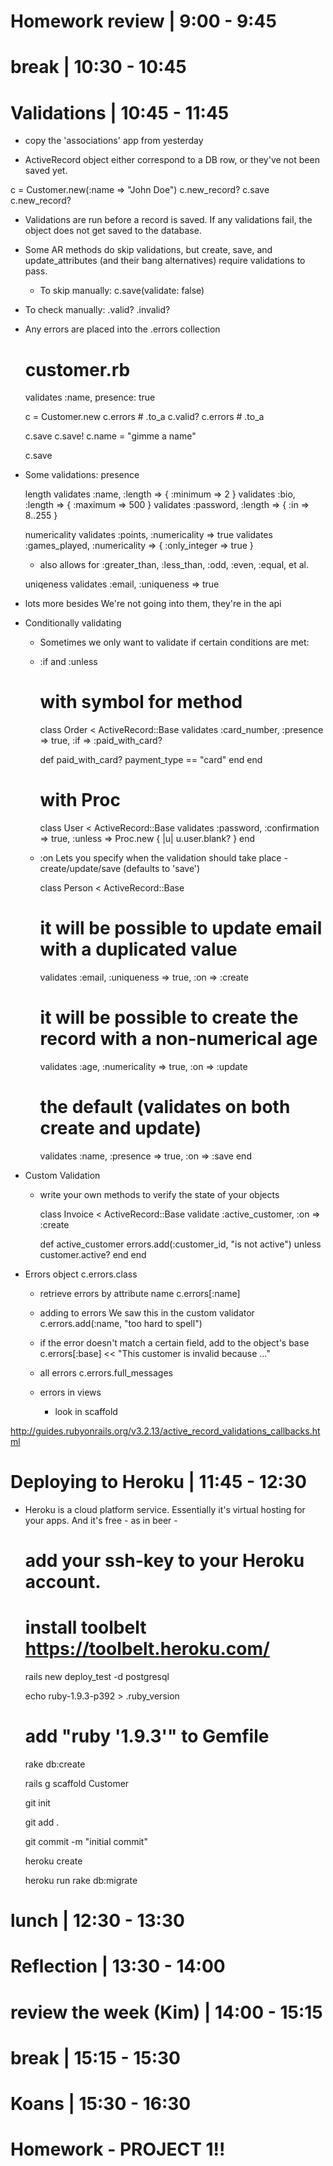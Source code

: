 # Homework review  | 9:00 - 9:45







# break | 10:30 - 10:45

# Validations | 10:45 - 11:45
  - copy the 'associations' app from yesterday

  - ActiveRecord object either correspond to a DB row, or they've not been saved yet.

  c = Customer.new(:name => "John Doe")
  c.new_record?
  c.save
  c.new_record?

  - Validations are run before a record is saved. If any validations fail, the object does not get saved to the database.

  - Some AR methods do skip validations, but create, save, and update_attributes (and their bang alternatives) require validations to pass.
    - To skip manually:
      c.save(validate: false)

  - To check manually:
    .valid?
    .invalid?

  - Any errors are placed into the .errors collection

    # customer.rb
    validates :name, presence: true

    c = Customer.new
    c.errors # .to_a
    c.valid?
    c.errors # .to_a

    c.save
    c.save!
    c.name = "gimme a name"

    c.save

  - Some validations:
    presence

    length
      validates :name, :length => { :minimum => 2 } 
      validates :bio, :length => { :maximum => 500 }
      validates :password, :length => { :in => 8..255 }
 
    numericality
      validates :points, :numericality => true
      validates :games_played, :numericality => { :only_integer => true }
      - also allows for :greater_than, :less_than, :odd, :even, :equal, et al.

    uniqeness
      validates :email, :uniqueness => true

  - lots more besides
    We're not going into them, they're in the api

  - Conditionally validating
    - Sometimes we only want to validate if certain conditions are met: 
 
    - :if and :unless

      # with symbol for method
      class Order < ActiveRecord::Base
        validates :card_number, :presence => true, :if => :paid_with_card?
       
        def paid_with_card?
          payment_type == "card"
        end
      end

      # with Proc
      class User < ActiveRecord::Base
        validates :password, :confirmation => true, :unless => Proc.new { |u| u.user.blank? }
      end

    - :on
      Lets you specify when the validation should take place - create/update/save (defaults to 'save')

      class Person < ActiveRecord::Base
        # it will be possible to update email with a duplicated value
        validates :email, :uniqueness => true, :on => :create
       
        # it will be possible to create the record with a non-numerical age
        validates :age, :numericality => true, :on => :update
       
        # the default (validates on both create and update)
        validates :name, :presence => true, :on => :save
      end

  - Custom Validation 
    - write your own methods to verify the state of your objects

      class Invoice < ActiveRecord::Base
        validate :active_customer, :on => :create
       
        def active_customer
          errors.add(:customer_id, "is not active") unless customer.active?
        end
      end

  - Errors object
    c.errors.class

    - retrieve errors by attribute name
      c.errors[:name]

    - adding to errors
      We saw this in the custom validator
        c.errors.add(:name, "too hard to spell")

    - if the error doesn't match a certain field, add to the object's base
      c.errors[:base] << "This customer is invalid because ..."

    - all errors
      c.errors.full_messages

    - errors in views
      - look in scaffold


  http://guides.rubyonrails.org/v3.2.13/active_record_validations_callbacks.html 



# Deploying to Heroku | 11:45 - 12:30
  - Heroku is a cloud platform service. Essentially it's virtual hosting for your apps. And it's free - as in beer - 

    # add your ssh-key to your Heroku account.

    # install toolbelt https://toolbelt.heroku.com/

    rails new deploy_test -d postgresql

    echo ruby-1.9.3-p392 > .ruby_version

    # add "ruby '1.9.3'" to Gemfile

    rake db:create

    rails g scaffold Customer

    git init

    git add .

    git commit -m "initial commit"

    heroku create

    heroku run rake db:migrate


# lunch | 12:30 - 13:30

# Reflection | 13:30 - 14:00

# review the week (Kim) | 14:00 - 15:15

# break | 15:15 - 15:30

# Koans | 15:30 - 16:30

# Homework - PROJECT 1!!    
    


